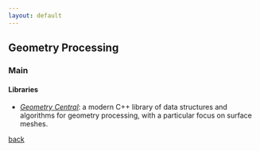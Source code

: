 ```yaml
---
layout: default
---
```


## Geometry Processing

### Main

#### Libraries

* _[Geometry Central](https://geometry-central.net/)_: a modern C++ library of data structures and algorithms for geometry processing, with a particular focus on surface meshes.

[back](../)
